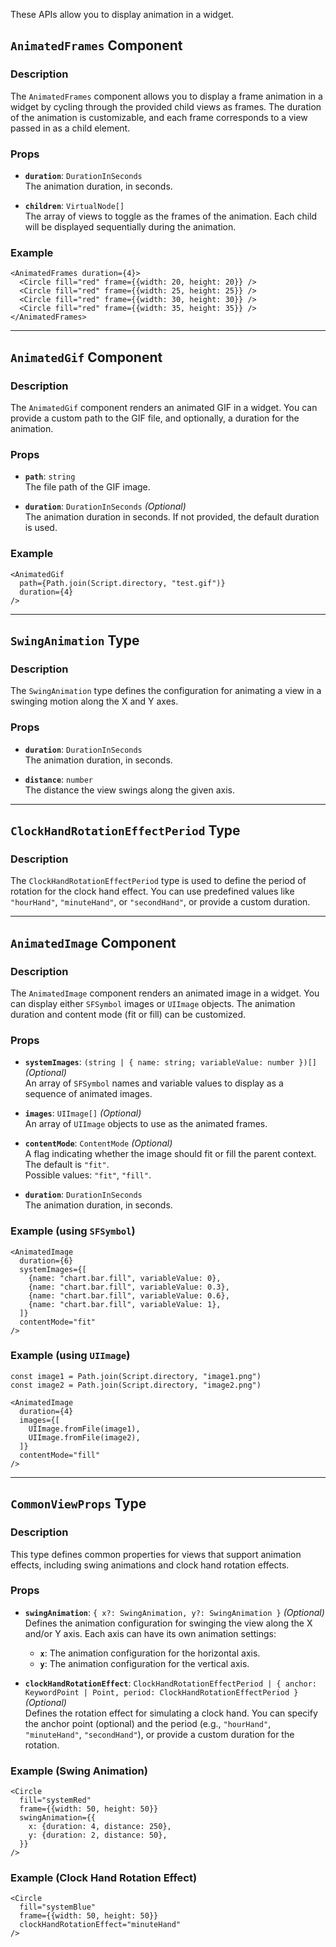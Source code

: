 These APIs allow you to display animation in a widget.

## `AnimatedFrames` Component

### Description
The `AnimatedFrames` component allows you to display a frame animation in a widget by cycling through the provided child views as frames. The duration of the animation is customizable, and each frame corresponds to a view passed in as a child element.

### Props
- **`duration`**: `DurationInSeconds`  
  The animation duration, in seconds.
  
- **`children`**: `VirtualNode[]`  
  The array of views to toggle as the frames of the animation. Each child will be displayed sequentially during the animation.

### Example
```tsx
<AnimatedFrames duration={4}>
  <Circle fill="red" frame={{width: 20, height: 20}} />
  <Circle fill="red" frame={{width: 25, height: 25}} />
  <Circle fill="red" frame={{width: 30, height: 30}} />
  <Circle fill="red" frame={{width: 35, height: 35}} />
</AnimatedFrames>
```

---

## `AnimatedGif` Component

### Description
The `AnimatedGif` component renders an animated GIF in a widget. You can provide a custom path to the GIF file, and optionally, a duration for the animation.

### Props
- **`path`**: `string`  
  The file path of the GIF image.
  
- **`duration`**: `DurationInSeconds` _(Optional)_  
  The animation duration in seconds. If not provided, the default duration is used.

### Example
```tsx
<AnimatedGif
  path={Path.join(Script.directory, "test.gif")}
  duration={4}
/>
```

---

## `SwingAnimation` Type

### Description
The `SwingAnimation` type defines the configuration for animating a view in a swinging motion along the X and Y axes.

### Props
- **`duration`**: `DurationInSeconds`  
  The animation duration, in seconds.

- **`distance`**: `number`  
  The distance the view swings along the given axis.

---

## `ClockHandRotationEffectPeriod` Type

### Description
The `ClockHandRotationEffectPeriod` type is used to define the period of rotation for the clock hand effect. You can use predefined values like `"hourHand"`, `"minuteHand"`, or `"secondHand"`, or provide a custom duration.

---

## `AnimatedImage` Component

### Description
The `AnimatedImage` component renders an animated image in a widget. You can display either `SFSymbol` images or `UIImage` objects. The animation duration and content mode (fit or fill) can be customized.

### Props
- **`systemImages`**: `(string | { name: string; variableValue: number })[]` _(Optional)_  
  An array of `SFSymbol` names and variable values to display as a sequence of animated images.
  
- **`images`**: `UIImage[]` _(Optional)_  
  An array of `UIImage` objects to use as the animated frames.

- **`contentMode`**: `ContentMode` _(Optional)_  
  A flag indicating whether the image should fit or fill the parent context. The default is `"fit"`.  
  Possible values: `"fit"`, `"fill"`.

- **`duration`**: `DurationInSeconds`  
  The animation duration, in seconds.

### Example (using `SFSymbol`)
```tsx
<AnimatedImage
  duration={6}
  systemImages={[
    {name: "chart.bar.fill", variableValue: 0},
    {name: "chart.bar.fill", variableValue: 0.3},
    {name: "chart.bar.fill", variableValue: 0.6},
    {name: "chart.bar.fill", variableValue: 1},
  ]}
  contentMode="fit"
/>
```

### Example (using `UIImage`)
```tsx
const image1 = Path.join(Script.directory, "image1.png")
const image2 = Path.join(Script.directory, "image2.png")

<AnimatedImage
  duration={4}
  images={[
    UIImage.fromFile(image1),
    UIImage.fromFile(image2),
  ]}
  contentMode="fill"
/>
```

---

## `CommonViewProps` Type

### Description
This type defines common properties for views that support animation effects, including swing animations and clock hand rotation effects.

### Props
- **`swingAnimation`**: `{ x?: SwingAnimation, y?: SwingAnimation }` _(Optional)_  
  Defines the animation configuration for swinging the view along the X and/or Y axis. Each axis can have its own animation settings:
  - **`x`**: The animation configuration for the horizontal axis.
  - **`y`**: The animation configuration for the vertical axis.

- **`clockHandRotationEffect`**: `ClockHandRotationEffectPeriod | { anchor: KeywordPoint | Point, period: ClockHandRotationEffectPeriod }` _(Optional)_  
  Defines the rotation effect for simulating a clock hand. You can specify the anchor point (optional) and the period (e.g., `"hourHand"`, `"minuteHand"`, `"secondHand"`), or provide a custom duration for the rotation.

### Example (Swing Animation)
```tsx
<Circle
  fill="systemRed"
  frame={{width: 50, height: 50}}
  swingAnimation={{
    x: {duration: 4, distance: 250},
    y: {duration: 2, distance: 50},
  }}
/>
```

### Example (Clock Hand Rotation Effect)
```tsx
<Circle
  fill="systemBlue"
  frame={{width: 50, height: 50}}
  clockHandRotationEffect="minuteHand"
/>
```